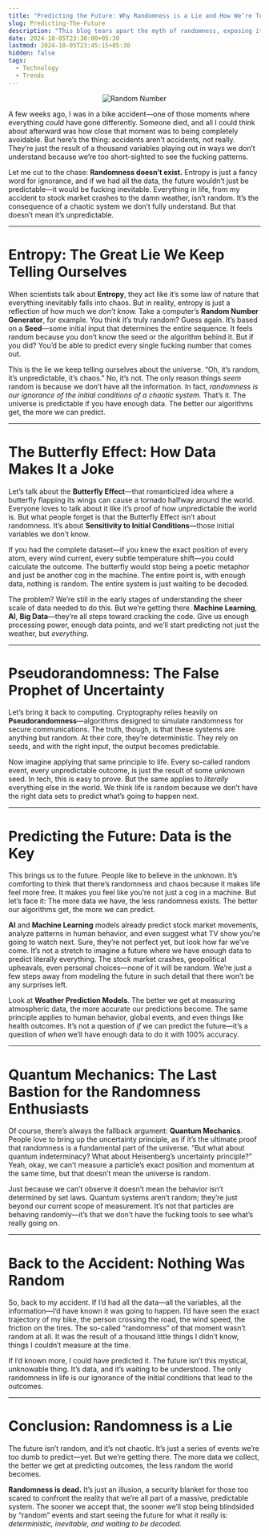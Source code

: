 ```yaml
---
title: "Predicting the Future: Why Randomness is a Lie and How We’re Too Stupid to See It"
slug: Predicting-The-Future
description: "This blog tears apart the myth of randomness, exposing it as pure ignorance. From bike accidents to quantum mechanics, everything is predictable if you have the data. Entropy, the butterfly effect—it’s all bullshit. Life isn’t random; we’re just too dumb to decode the system. Welcome to reality."
date: 2024-10-05T23:30:00+05:30
lastmod: 2024-10-05T23:45:15+05:30
hidden: false
tags:
  - Technology
  - Trends
---
```


<p align="center">
  <img src="https://imgs.xkcd.com/comics/random_number.png" alt="Random Number">
</p>

A few weeks ago, I was in a bike accident—one of those moments where everything *could* have gone differently. Someone died, and all I could think about afterward was how close that moment was to being completely avoidable. But here’s the thing: accidents aren’t accidents, not really. They’re just the result of a thousand variables playing out in ways we don’t understand because we’re too short-sighted to see the fucking patterns. 

Let me cut to the chase: **Randomness doesn’t exist.** Entropy is just a fancy word for ignorance, and if we had all the data, the future wouldn’t just be predictable—it would be fucking inevitable. Everything in life, from my accident to stock market crashes to the damn weather, isn’t random. It’s the consequence of a chaotic system we don’t fully understand. But that doesn’t mean it’s unpredictable.

---

# **Entropy: The Great Lie We Keep Telling Ourselves**

When scientists talk about **Entropy**, they act like it’s some law of nature that everything inevitably falls into chaos. But in reality, entropy is just a reflection of how much we *don’t know.* Take a computer’s **Random Number Generator**, for example. You think it’s truly random? Guess again. It’s based on a **Seed**—some initial input that determines the entire sequence. It feels random because you don’t know the seed or the algorithm behind it. But if you did? You’d be able to predict every single fucking number that comes out.

This is the lie we keep telling ourselves about the universe. “Oh, it’s random, it’s unpredictable, it’s chaos.” No, it’s not. The only reason things *seem* random is because we don’t have all the information. In fact, *randomness is our ignorance of the initial conditions of a chaotic system.* That’s it. The universe is predictable if you have enough data. The better our algorithms get, the more we can predict. 

---

# **The Butterfly Effect: How Data Makes It a Joke**

Let’s talk about the **Butterfly Effect**—that romanticized idea where a butterfly flapping its wings can cause a tornado halfway around the world. Everyone loves to talk about it like it’s proof of how unpredictable the world is. But what people forget is that the Butterfly Effect isn’t about randomness. It’s about **Sensitivity to Initial Conditions**—those initial variables we don’t know. 

If you had the complete dataset—if you knew the exact position of every atom, every wind current, every subtle temperature shift—you could calculate the outcome. The butterfly would stop being a poetic metaphor and just be another cog in the machine. The entire point is, with enough data, nothing is random. The entire system is just waiting to be decoded.

The problem? We’re still in the early stages of understanding the sheer scale of data needed to do this. But we’re getting there. **Machine Learning**, **AI**, **Big Data**—they’re all steps toward cracking the code. Give us enough processing power, enough data points, and we’ll start predicting not just the weather, but *everything*.

---

# **Pseudorandomness: The False Prophet of Uncertainty**

Let’s bring it back to computing. Cryptography relies heavily on **Pseudorandomness**—algorithms designed to simulate randomness for secure communications. The truth, though, is that these systems are anything but random. At their core, they’re deterministic. They rely on seeds, and with the right input, the output becomes predictable.

Now imagine applying that same principle to life. Every so-called random event, every unpredictable outcome, is just the result of some unknown seed. In tech, this is easy to prove. But the same applies to *literally* everything else in the world. We think life is random because we don’t have the right data sets to predict what’s going to happen next.

---

# **Predicting the Future: Data is the Key**

This brings us to the future. People like to believe in the unknown. It’s comforting to think that there’s randomness and chaos because it makes life feel more free. It makes you feel like you’re not just a cog in a machine. But let’s face it: The more data we have, the less randomness exists. The better our algorithms get, the more we can predict. 

**AI** and **Machine Learning** models already predict stock market movements, analyze patterns in human behavior, and even suggest what TV show you’re going to watch next. Sure, they’re not perfect yet, but look how far we’ve come. It’s not a stretch to imagine a future where we have enough data to predict literally everything. The stock market crashes, geopolitical upheavals, even personal choices—none of it will be random. We’re just a few steps away from modeling the future in such detail that there won’t be any surprises left.

Look at **Weather Prediction Models**. The better we get at measuring atmospheric data, the more accurate our predictions become. The same principle applies to human behavior, global events, and even things like health outcomes. It’s not a question of *if* we can predict the future—it’s a question of *when* we’ll have enough data to do it with 100% accuracy.

---

# **Quantum Mechanics: The Last Bastion for the Randomness Enthusiasts**

Of course, there’s always the fallback argument: **Quantum Mechanics**. People love to bring up the uncertainty principle, as if it’s the ultimate proof that randomness is a fundamental part of the universe. “But what about quantum indeterminacy? What about Heisenberg’s uncertainty principle?” Yeah, okay, we can’t measure a particle’s exact position and momentum at the same time, but that doesn’t mean the universe is random. 

Just because we can’t observe it doesn’t mean the behavior isn’t determined by set laws. Quantum systems aren’t random; they’re just beyond our current scope of measurement. It’s not that particles are behaving randomly—it’s that we don’t have the fucking tools to see what’s really going on.

---

# **Back to the Accident: Nothing Was Random**

So, back to my accident. If I’d had all the data—all the variables, all the information—I’d have known it was going to happen. I’d have seen the exact trajectory of my bike, the person crossing the road, the wind speed, the friction on the tires. The so-called “randomness” of that moment wasn’t random at all. It was the result of a thousand little things I didn’t know, things I couldn’t measure at the time. 

If I’d known more, I could have predicted it. The future isn’t this mystical, unknowable thing. It’s data, and it’s waiting to be understood. The only randomness in life is our ignorance of the initial conditions that lead to the outcomes.

---

# **Conclusion: Randomness is a Lie**

The future isn’t random, and it’s not chaotic. It’s just a series of events we’re too dumb to predict—yet. But we’re getting there. The more data we collect, the better we get at predicting outcomes, the less random the world becomes. 

**Randomness is dead.** It’s just an illusion, a security blanket for those too scared to confront the reality that we’re all part of a massive, predictable system. The sooner we accept that, the sooner we’ll stop being blindsided by “random” events and start seeing the future for what it really is: *deterministic, inevitable, and waiting to be decoded.*
